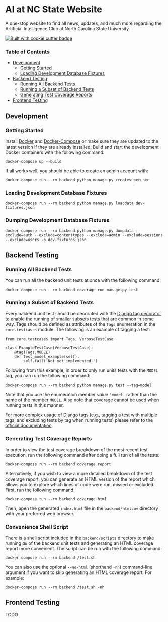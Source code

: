 AI at NC State Website
==================

A one-stop website to find all news, updates, and much more regarding the Artificial Intelligence Club at North Carolina State University.

<a href="https://github.com/vchaptsev/cookiecutter-django-vue">
    <img src="https://img.shields.io/badge/built%20with-Cookiecutter%20Django%20Vue-blue.svg" alt="Built with cookie cutter badge"/>
</a>

### Table of Contents

- [Development](#Development)
  - [Getting Started](#Getting-Started)
  - [Loading Development Database Fixtures](#Loading-Development-Database-Fixtures)
- [Backend Testing](#Backend-Testing)
  - [Running All Backend Tests](#Running-All-Backend-Tests)
  - [Running a Subset of Backend Tests](#Running-a-Subset-of-Backend-Tests)
  - [Generating Test Coverage Reports](#Generating-Test-Coverage-Reports)
- [Frontend Testing](#Frontend-Testing)

## Development

### Getting Started

Install [Docker](https://docs.docker.com/install/) and [Docker-Compose](https://docs.docker.com/compose/) or make sure they are updated to the latest version if they are already installed. Build and start the development Docker containers with the following command:

`docker-compose up --build`

If all works well, you should be able to create an admin account with:

`docker-compose run --rm backend python manage.py createsuperuser`

### Loading Development Database Fixtures

`docker-compose run --rm backend python manage.py loaddata dev-fixtures.json`

### Dumping Development Database Fixtures

`docker-compose run --rm backend python manage.py dumpdata --exclude=auth --exclude=contenttypes --exclude=admin --exclude=sessions --exclude=users -o dev-fixtures.json`

## Backend Testing

### Running All Backend Tests
You can run all the backend unit tests at once with the following command:

`docker-compose run --rm backend coverage run manage.py test`

### Running a Subset of Backend Tests
Every backend unit test should be decorated with the [Django tag decorator](https://docs.djangoproject.com/en/3.2/topics/testing/tools/#tagging-tests) to enable the running of smaller subsets tests that are common in some way. Tags should be defined as attributes of the `Tags` enumeration in the `core.testcases` module. The following is an example of tagging a test:
```
from core.testcases import Tags, VerboseTestCase

class ExampleTestCase(VerboseTestCase):
    @tag(Tags.MODEL)
    def test_model_example(self):
        self.fail('Not yet implemented.')
```
Following from this example, in order to only run units tests with the `MODEL` tag, you can run the following command:

`docker-compose run --rm backend python manage.py test --tag=model`

Note that you use the enumeration member *value* `'model'` rather than the name of the member `MODEL`. Also note that coverage cannot be used when running tests in this manner.

For more complex usage of Django tags (e.g., tagging a test with multiple tags, and excluding tests by tag when running tests) please refer to the [official documentation](https://docs.djangoproject.com/en/3.2/topics/testing/tools/#tagging-tests).

### Generating Test Coverage Reports

In order to view the test coverage breakdown of the most recent test execution, run the following command after doing a full run of all the tests:

`docker-compose run --rm backend coverage report`

Alternatively, if you wish to view a more detailed breakdown of the test coverage report, you can generate an HTML version of the report which allows you to explore which lines of code were run, missed or excluded. First, run the following command:

`docker-compose run --rm backend coverage html`

Then, open the generated `index.html` file in the `backend/htmlcov` directory with your preferred web browser.

### Convenience Shell Script

There is a shell script included in the `backend/scripts` directory to make running _all_ of the backend unit tests and generating an HTML coverage report more convenient. The script can be run with the following command:

`docker-compose run --rm backend /test.sh`

You can also use the optional `--no-html` (shorthand `-nh`) command-line argument if you want to skip generating an HTML coverage report. For example:

`docker-compose run --rm backend /test.sh -nh`

## Frontend Testing

TODO
